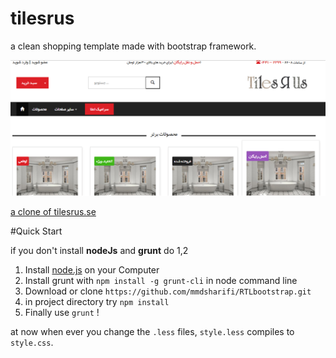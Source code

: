 # tilesrus
a clean shopping template made with bootstrap framework.

![Alt text](./demo.png?raw=true "Markdown Preview")
 
[a clone of tilesrus.se](http://www.tilesrus.se/)

#Quick Start

 if you don't install **nodeJs** and **grunt** do 1,2

1. Install [node.js](https://nodejs.org/) on your Computer
2. Install grunt with `npm install -g grunt-cli` in node command line
3. Download or clone `https://github.com/mmdsharifi/RTLbootstrap.git` 
4. in project directory try `npm install`
5. Finally use `grunt` !

at now when ever you change the `.less` files, `style.less` compiles to `style.css`.
